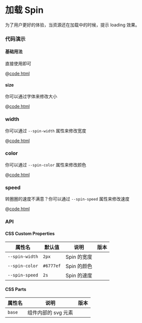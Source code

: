 # 加载 Spin 

为了用户更好的体验，当资源还在加载中的时候，提示 loading 效果。

### 代码演示

#### 基础用法

直接使用即可

<spin-basic />

@[code html](../../demos/spin/basic.vue)

#### size

你可以通过字体来修改大小

@[code html](../../demos/spin/size.vue)

<spin-size />

### width

你可以通过 `--spin-width` 属性来修改宽度

<spin-width />

@[code html](../../demos/spin/width.vue)

### color

你可以通过 `--spin-color` 属性来修改颜色

<spin-color />

@[code html](../../demos/spin/color.vue)

### speed

转圈圈的速度不满意？你可以通过 `--spin-speed` 属性来修改速度

<spin-speed />

@[code html](../../demos/spin/speed.vue)

### API

#### CSS Custom Properties

| 属性名         | 默认值    | 说明        | 版本 |
|----------------|-----------|-----------|------|
| `--spin-width` | `2px`     | Spin 的宽度 |      |
| `--spin-color` | `#6777ef` | Spin 的颜色 |      |
| `--spin-speed` | `2s`      | Spin 的速度 |      |

#### CSS Parts

| 属性名 | 说明                | 版本 |
|--------|-------------------|------|
| `base` | 组件内部的 svg 元素 |      |
